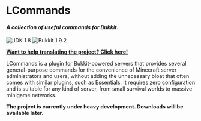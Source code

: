 # LCommands
#### _A collection of useful commands for Bukkit._
![JDK 1.8](https://img.shields.io/badge/JDK-1.8-orange.png)
![Bukkit 1.9.2](https://img.shields.io/badge/Bukkit-1.9.2-blue.png)

**[Want to help translating the project? Click here!](https://crowdin.com/project/lcommands)**

LCommands is a plugin for Bukkit-powered servers that provides several general-purpose commands for the convenience of
Minecraft server administrators and users, without adding the unnecessary bloat that often comes with similar plugins,
such as Essentials. It requires zero configuration and is suitable for any kind of server, from small survival worlds to
massive minigame networks.

**The project is currently under heavy development. Downloads will be available later.**